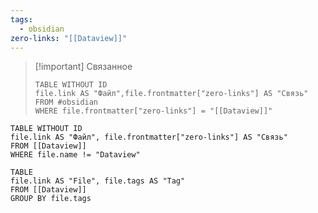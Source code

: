```yaml
---
tags:
  - obsidian
zero-links: "[[Dataview]]"
---
```


>[!important] Связанное
>```dataview
>TABLE WITHOUT ID
>file.link AS "Файл",file.frontmatter["zero-links"] AS "Связь" 
>FROM #obsidian
>WHERE file.frontmatter["zero-links"] = "[[Dataview]]"
>```


```dataview
TABLE WITHOUT ID
file.link AS "Файл", file.frontmatter["zero-links"] AS "Связь"
FROM [[Dataview]]
WHERE file.name != "Dataview"
```


```dataview
TABLE
file.link AS "File", file.tags AS "Tag"
FROM [[Dataview]] 
GROUP BY file.tags
```